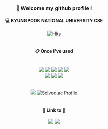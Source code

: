 <div align="center"> 

###  👋 Welcome my github profile !


#### 💻 KYUNGPOOK NATIONAL UNIVERSITY CSE
[![Hits](https://hits.seeyoufarm.com/api/count/incr/badge.svg?url=https%3A%2F%2Fgithub.com%2Fseungzaee&count_bg=%2398B582&title_bg=%235B625A&icon=&icon_color=%23FFFFFF&title=hits&edge_flat=false)](https://hits.seeyoufarm.com)
<br/>
<br/>

#### 📋 Once I've used

<br/>

<img src="https://img.shields.io/badge/C-A8B9CC?style=for-the-badge&logo=C&logoColor=white">
<img src="https://img.shields.io/badge/C++-00599C?style=for-the-badge&logo=C++&logoColor=white">
<img src="https://img.shields.io/badge/Python-3776AB?style=for-the-badge&logo=Python&logoColor=white">
<img src="https://img.shields.io/badge/Java-007396.svg?&style=for-the-badge&logo=Java&logoColor=white">
<img src="https://img.shields.io/badge/Javascript-F7DF1E?style=for-the-badge&logo=Javascript&logoColor=white">
<br/>
<img src="https://img.shields.io/badge/Html5-E34F26?style=for-the-badge&logo=Html5&logoColor=white">
<img src="https://img.shields.io/badge/Css-1572B6?style=for-the-badge&logo=Css3&logoColor=white">
<img src="https://img.shields.io/badge/Github-181717?style=for-the-badge&logo=Github&logoColor=white">


<br/>
<br/>
<br/>


<img src="https://github-readme-stats.vercel.app/api/top-langs/?username=seungzaee&layout=compact">
<a href="https://solved.ac/kxm010122/">
  <img src="http://mazassumnida.wtf/api/v2/generate_badge?boj=kxm010122" alt="Solved.ac Profile" />
</a>

<br/>
<br/>

#### 🔗 Link to 🔗
<a href="https://seungzaee.tistory.com/"><img src="https://img.shields.io/badge/Tistory-EC4815?style=plastic&logo=Tistory&logoColor=white"></a>
<a href="mailto:kxm010122@naver.com"><img src="https://img.shields.io/badge/Gmail-76BB21?style=plastic&logo=Gmail&logoColor=white&link=mailto:kxm010122@naver.com"/></a>

</div>

<!--
**seungzaee/seungzaee** is a ✨ _special_ ✨ repository because its `README.md` (this file) appears on your GitHub profile.

Here are some ideas to get you started:

- 🔭 I’m currently working on ...
- 🌱 I’m currently learning ...
- 👯 I’m looking to collaborate on ...
- 🤔 I’m looking for help with ...
- 💬 Ask me about ...
- 📫 How to reach me: ...
- 😄 Pronouns: ...
- ⚡ Fun fact: ...
-->
